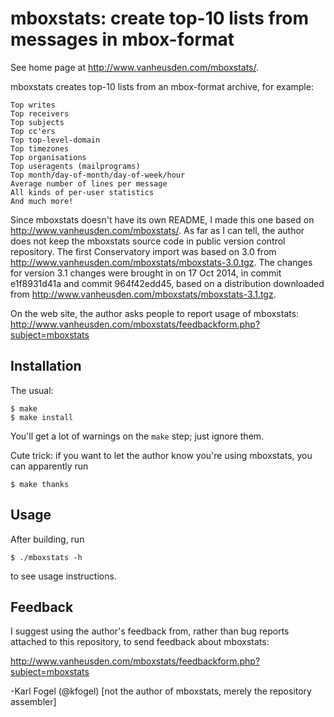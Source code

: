 mboxstats: create top-10 lists from messages in mbox-format
===========================================================

See home page at http://www.vanheusden.com/mboxstats/.

mboxstats creates top-10 lists from an mbox-format archive, for
example:

    Top writes
    Top receivers
    Top subjects
    Top cc'ers
    Top top-level-domain
    Top timezones
    Top organisations
    Top useragents (mailprograms)
    Top month/day-of-month/day-of-week/hour
    Average number of lines per message
    All kinds of per-user statistics
    And much more! 

Since mboxstats doesn't have its own README, I made this one based on
http://www.vanheusden.com/mboxstats/.  As far as I can tell, the
author does not keep the mboxstats source code in public version
control repository.  The first Conservatory import was based on 3.0
from http://www.vanheusden.com/mboxstats/mboxstats-3.0.tgz.  The
changes for version 3.1 changes were brought in on 17 Oct 2014, in
commit e1f8931d41a and commit 964f42edd45, based on a distribution
downloaded from http://www.vanheusden.com/mboxstats/mboxstats-3.1.tgz.

On the web site, the author asks people to report usage of mboxstats:
http://www.vanheusden.com/mboxstats/feedbackform.php?subject=mboxstats

Installation
------------

The usual:

    $ make
    $ make install

You'll get a lot of warnings on the `make` step; just ignore them.

Cute trick: if you want to let the author know you're using mboxstats,
you can apparently run

    $ make thanks

Usage
-----

After building, run

    $ ./mboxstats -h

to see usage instructions.

Feedback
--------

I suggest using the author's feedback from, rather than bug reports
attached to this repository, to send feedback about mboxstats:

  http://www.vanheusden.com/mboxstats/feedbackform.php?subject=mboxstats

-Karl Fogel (@kfogel)
 [not the author of mboxstats, merely the repository assembler]
